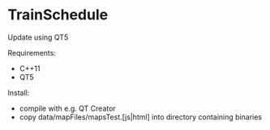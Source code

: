 TrainSchedule
=============

Update using QT5
 
Requirements:
* C++11
* QT5

Install:
* compile with e.g. QT Creator
* copy data/mapFiles/mapsTest.[js|html] into directory containing binaries
